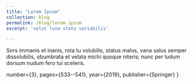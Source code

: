 ```yaml
---
title: "Lorem Ipsum"
collection: blog
permalink: /blog/lorem_ipsum
excerpt: 'velut luna statu variabilis'

---
```

Sors immanis 
et inanis,
rota tu volubilis,
status malus,
vana salus
semper dissolubilis,
obumbrata
et velata
michi quoque niteris;
nunc per ludum
dorsum nudum
fero tui sceleris.


  number={3},
  pages={533--541},
  year={2019},
  publisher={Springer}
}